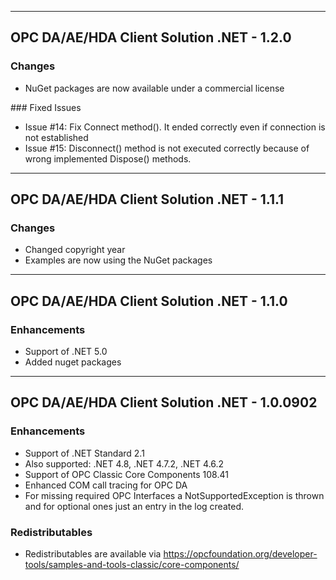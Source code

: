 -------------------------------------------------------------------------------------------------------------
## OPC DA/AE/HDA Client Solution .NET - 1.2.0

###	Changes
- NuGet packages are now available under a commercial license

### Fixed Issues
- Issue #14: Fix Connect method(). It ended correctly even if connection is not established
- Issue #15: Disconnect() method is not executed correctly because of wrong implemented Dispose() methods.


-------------------------------------------------------------------------------------------------------------
## OPC DA/AE/HDA Client Solution .NET - 1.1.1

###	Changes
- Changed copyright year
- Examples are now using the NuGet packages

-------------------------------------------------------------------------------------------------------------
## OPC DA/AE/HDA Client Solution .NET - 1.1.0

###	Enhancements
- Support of .NET 5.0
- Added nuget packages

-------------------------------------------------------------------------------------------------------------
## OPC DA/AE/HDA Client Solution .NET - 1.0.0902

###	Enhancements
- Support of .NET Standard 2.1
- Also supported: .NET 4.8, .NET 4.7.2, .NET 4.6.2
- Support of OPC Classic Core Components 108.41
- Enhanced COM call tracing for OPC DA 
- For missing required OPC Interfaces a NotSupportedException is thrown and for optional ones just an entry in the log created.

###	Redistributables
- Redistributables are available via https://opcfoundation.org/developer-tools/samples-and-tools-classic/core-components/


